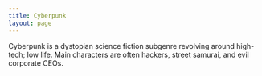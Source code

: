 ```yaml
---
title: Cyberpunk
layout: page
---
```

Cyberpunk is a dystopian science fiction subgenre revolving around high-tech; low life. Main characters are often hackers, street samurai, and evil corporate CEOs.
